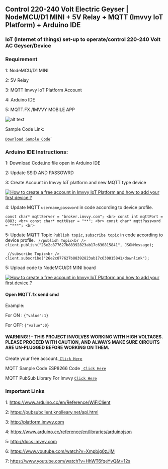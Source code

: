 ##  Control 220-240 Volt Electric Geyser | NodeMCU/D1 MINI + 5V Relay + MQTT (Imvvy IoT Platform) + Arduino IDE 

### IoT (Internet of things) set-up to operate/control 220-240 Volt AC Geyser/Device

### Requirement 

1: NodeMCU/D1 MINI 

2: 5V Relay 

3: MQTT Imvvy IoT Platform Account 

4: Arduino IDE 

5: MQTT.FX /IMVVY MOBILE APP


![alt text](https://imvvy.com/Untitleddesign.png)

Sample Code Link: 

<a href="https://github.com/Gausul/imvvyiotwithesp8266/blob/main/geyser-on-off/code.ino">`Download Sample Code`</a>`


### Arduino IDE Instructions:

1: Download Code.ino file open in Arduino IDE 

2: Update SSID AND PASSOWRD

3: Create Account in Imvvy IoT platform and new MQTT type device

[![How to create a free account in Imvvy IoT Platform and how to add your first device ?](https://img.youtube.com/vi/Xmpbjg0zJjM/0.jpg)](https://www.youtube.com/watch?v=Xmpbjg0zJjM "How to create a free account in Imvvy IoT Platform and how to add your first device?")

4: Update MQTT `username`,`password` in code according to device profile.

`const char* mqttServer = "broker.imvvy.com"; <br>
const int mqttPort = 8883; <br>
const char* mqttUser = "**"; <br>
const char* mqttPassword = "***"; <br>`

5: Update MQTT Topic `Publish topic`, `subscribe topic` in code according to device profile.
` //publish Topic<br /> 
  client.publish("26e2c877627b88392823ab17c630815841", JSONMessage);`
 
 ` //subscribe Topic<br />
  client.subscribe("26e2c877627b88392823ab17c630815841/downlink");`

5: Upload code to NodeMCU/D1 MINI board 

[![How to create a free account in Imvvy IoT Platform and how to add your first device ?](https://img.youtube.com/vi/HhWT6fqeYvQ/0.jpg)](https://www.youtube.com/watch?v=HhWT6fqeYvQ "How to create a free account in Imvvy IoT Platform and how to add your first device?")

#### Open MQTT.fx send cmd

Example:

For ON :
`{"value":1}`

For OFF:
`{"value":0}`


#### WARNING!! – THIS PROJECT INVOLVES WORKING WITH HIGH VOLTAGES. PLEASE PROCEED WITH CAUTION, AND ALWAYS MAKE SURE CIRCUITS ARE UN-PLUGGED BEFORE WORKING ON THEM.


Create your free account.<a href="https://platform.imvvy.com/register" target="_blank"> `Click Here` </a>

MQTT Sample Code ESP8266 Code <a href="https://github.com/Gausul/imvvyiotwithesp8266/blob/main/nodemscu.ino">` Click Here` </a> 

MQTT PubSub Library For Imvvy <a href="https://github.com/knolleary/pubsubclient">`Click Here`</a>

### Important Links
1: https://www.arduino.cc/en/Reference/WiFiClient <br>

2: https://pubsubclient.knolleary.net/api.html

3: http://platform.imvvy.com

4: https://www.arduino.cc/reference/en/libraries/arduinojson

5: http://docs.imvvy.com

6: https://www.youtube.com/watch?v=Xmpbjg0zJjM

7: https://www.youtube.com/watch?v=HhWT6fqeYvQ&t=12s
